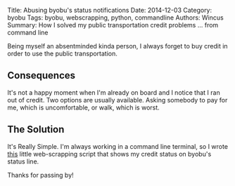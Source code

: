 Title: Abusing byobu's status notifications
Date: 2014-12-03
Category: byobu
Tags: byobu, webscrapping, python, commandline
Authors: Wincus
Summary: How I solved my public transportation credit problems ... from command line

Being myself an absentminded kinda person, I always forget to buy credit
in order to use the public transportation.

Consequences
------------
It's not a happy moment when I'm already on board and I notice that I ran out
 of credit. Two options are usually available. Asking somebody to pay for me, 
which is uncomfortable, or walk, which is worst.

The Solution
------------
It's Really Simple. I'm always working in a command line terminal, so I wrote 
[this](https://github.com/wincus/redbus-byobu-status) little web-scrapping 
script that shows my credit status on byobu's status line. 

Thanks for passing by!
